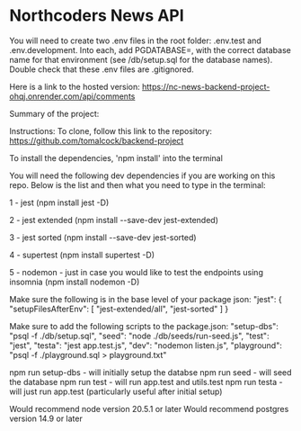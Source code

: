 # Northcoders News API


You will need to create two .env files in the root folder: .env.test and .env.development. Into each, add PGDATABASE=, with the correct database name for that environment (see /db/setup.sql for the database names). Double check that these .env files are .gitignored.

Here is a link to the hosted version: https://nc-news-backend-project-ohqj.onrender.com/api/comments

Summary of the project:

Instructions:
To clone, follow this link to the repository: https://github.com/tomalcock/backend-project

To install the dependencies, 'npm install' into the terminal

You will need the following dev dependencies if you are working on this repo. Below is the list and then what you need to type in the terminal:

1 - jest
(npm install jest -D)

2 - jest extended 
(npm install --save-dev jest-extended)

3 - jest sorted
(npm install --save-dev jest-sorted)

4 - supertest
(npm install supertest -D)

5 - nodemon - just in case you would like to test the endpoints using insomnia
(npm install nodemon -D)

Make sure the following is in the base level of your package json:
"jest": {
    "setupFilesAfterEnv": [
      "jest-extended/all",
      "jest-sorted"
    ]
}

Make sure to add the following scripts to the package.json:
"setup-dbs": "psql -f ./db/setup.sql",
"seed": "node ./db/seeds/run-seed.js",
"test": "jest",
"testa": "jest app.test.js",
"dev": "nodemon listen.js",
"playground": "psql -f ./playground.sql > playground.txt"

npm run setup-dbs - will initially setup the databse
npm run seed - will seed the database
npm run test - will run app.test and utils.test
npm run testa - will just run app.test (particularly useful after initial setup)

Would recommend node version 20.5.1 or later
Would recommend postgres version 14.9 or later
